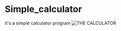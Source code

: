 # Simple_calculator
it's a simple calculator program
![THE CALCULATOR](Simple_calculator/IMAGE.PNG)
